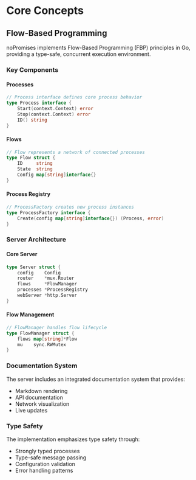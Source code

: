 # Core Concepts

## Flow-Based Programming

noPromises implements Flow-Based Programming (FBP) principles in Go, providing a type-safe, concurrent execution environment.

### Key Components

#### Processes
```go
// Process interface defines core process behavior
type Process interface {
    Start(context.Context) error
    Stop(context.Context) error
    ID() string
}
```

#### Flows
```go
// Flow represents a network of connected processes
type Flow struct {
    ID     string
    State  string
    Config map[string]interface{}
}
```

#### Process Registry
```go
// ProcessFactory creates new process instances
type ProcessFactory interface {
    Create(config map[string]interface{}) (Process, error)
}
```

### Server Architecture

#### Core Server
```go
type Server struct {
    config    Config
    router    *mux.Router
    flows     *FlowManager
    processes *ProcessRegistry
    webServer *http.Server
}
```

#### Flow Management
```go
// FlowManager handles flow lifecycle
type FlowManager struct {
    flows map[string]*Flow
    mu    sync.RWMutex
}
```

### Documentation System

The server includes an integrated documentation system that provides:
- Markdown rendering
- API documentation
- Network visualization
- Live updates

### Type Safety

The implementation emphasizes type safety through:
- Strongly typed processes
- Type-safe message passing
- Configuration validation
- Error handling patterns
